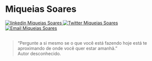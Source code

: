 # Miqueias Soares
<a href="https://www.linkedin.com/in/mq-soares/" target="_blank">
  <img alt="linkedin Miqueias Soares" src="https://img.shields.io/badge/-Miqueias Soares-747d8c?style=flat-square&logo=Linkedin&logoColor=black" />
</a>

<a href="https://twitter.com/mqsoares" target="_blank">
  <img alt="Twitter Miqueias Soares" src="https://img.shields.io/badge/-mqsoares-747d8c?style=flat-square&logo=Twitter&logoColor=black" />
</a>

<a href="mailto:mqseraos@gmail.com" target="_blank">
  <img alt="Email Miqueias Soares" src="https://img.shields.io/badge/-mqseraos@gmail.com-747d8c?style=flat-square&logo=Gmail&logoColor=black" />
</a>
<br>
<br>

>“Pergunte a si mesmo se o que você está fazendo hoje está te aproximando de onde você quer estar amanhã.” <br> Autor desconhecido.
